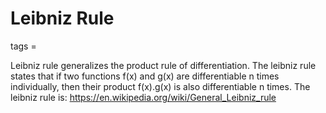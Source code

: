 # Leibniz Rule
tags = 

Leibniz rule generalizes the product rule of differentiation. The leibniz rule states that if two functions f(x) and g(x) are differentiable n times individually, then their product f(x).g(x) is also differentiable n times. The leibniz rule is: https://en.wikipedia.org/wiki/General_Leibniz_rule
